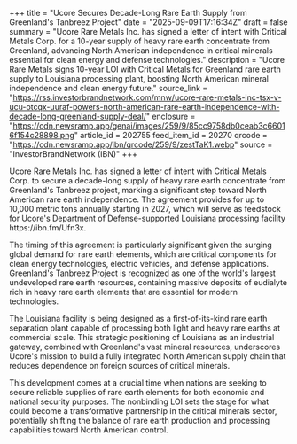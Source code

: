 +++
title = "Ucore Secures Decade-Long Rare Earth Supply from Greenland's Tanbreez Project"
date = "2025-09-09T17:16:34Z"
draft = false
summary = "Ucore Rare Metals Inc. has signed a letter of intent with Critical Metals Corp. for a 10-year supply of heavy rare earth concentrate from Greenland, advancing North American independence in critical minerals essential for clean energy and defense technologies."
description = "Ucore Rare Metals signs 10-year LOI with Critical Metals for Greenland rare earth supply to Louisiana processing plant, boosting North American mineral independence and clean energy future."
source_link = "https://rss.investorbrandnetwork.com/mnw/ucore-rare-metals-inc-tsx-v-ucu-otcqx-uuraf-powers-north-american-rare-earth-independence-with-decade-long-greenland-supply-deal/"
enclosure = "https://cdn.newsramp.app/genai/images/259/9/85cc9758db0ceab3c66016f154c28898.png"
article_id = 202755
feed_item_id = 20270
qrcode = "https://cdn.newsramp.app/ibn/qrcode/259/9/zestTaK1.webp"
source = "InvestorBrandNetwork (IBN)"
+++

<p>Ucore Rare Metals Inc. has signed a letter of intent with Critical Metals Corp. to secure a decade-long supply of heavy rare earth concentrate from Greenland's Tanbreez project, marking a significant step toward North American rare earth independence. The agreement provides for up to 10,000 metric tons annually starting in 2027, which will serve as feedstock for Ucore's Department of Defense-supported Louisiana processing facility https://ibn.fm/Ufn3x.</p><p>The timing of this agreement is particularly significant given the surging global demand for rare earth elements, which are critical components for clean energy technologies, electric vehicles, and defense applications. Greenland's Tanbreez Project is recognized as one of the world's largest undeveloped rare earth resources, containing massive deposits of eudialyte rich in heavy rare earth elements that are essential for modern technologies.</p><p>The Louisiana facility is being designed as a first-of-its-kind rare earth separation plant capable of processing both light and heavy rare earths at commercial scale. This strategic positioning of Louisiana as an industrial gateway, combined with Greenland's vast mineral resources, underscores Ucore's mission to build a fully integrated North American supply chain that reduces dependence on foreign sources of critical minerals.</p><p>This development comes at a crucial time when nations are seeking to secure reliable supplies of rare earth elements for both economic and national security purposes. The nonbinding LOI sets the stage for what could become a transformative partnership in the critical minerals sector, potentially shifting the balance of rare earth production and processing capabilities toward North American control.</p>